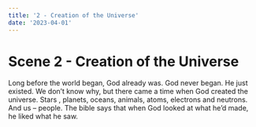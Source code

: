 ```yaml
---
title: '2 - Creation of the Universe'
date: '2023-04-01'
---
```


# Scene 2 - Creation of the Universe

Long before the world began, God already was. God never began. He just existed. We don’t know why, but there came a time when God created the universe. Stars , planets, oceans, animals, atoms, electrons and neutrons. And us – people. The bible says that when God looked at what he’d made, he liked what he saw.
